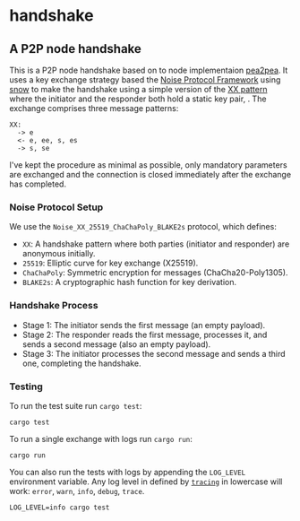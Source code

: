 # handshake

## A P2P node handshake

This is a P2P node handshake based on to node implementaion [pea2pea](https://github.com/ljedrz/pea2pea/tree/master). It uses a key exchange strategy based the [Noise Protocol Framework](http://www.noiseprotocol.org) using [snow](https://github.com/mcginty/snow/tree/main) to make the handshake using a simple version of the [XX pattern](http://www.noiseprotocol.org/noise.html#handshake-pattern-basics) where the initiator and the responder both hold a static key pair, . The exchange comprises three message patterns:

```
XX:
  -> e
  <- e, ee, s, es
  -> s, se
```

I've kept the procedure as minimal as possible, only mandatory parameters are exchanged and the connection is closed immediately after the exchange has completed.

### Noise Protocol Setup

We use the `Noise_XX_25519_ChaChaPoly_BLAKE2s` protocol, which defines:

- `XX`: A handshake pattern where both parties (initiator and responder) are anonymous initially.
- `25519`: Elliptic curve for key exchange (X25519).
- `ChaChaPoly`: Symmetric encryption for messages (ChaCha20-Poly1305).
- `BLAKE2s`: A cryptographic hash function for key derivation.

### Handshake Process

- Stage 1: The initiator sends the first message (an empty payload).
- Stage 2: The responder reads the first message, processes it, and sends a second message (also an empty payload).
- Stage 3: The initiator processes the second message and sends a third one, completing the handshake.
### Testing

To run the test suite run `cargo test`:

```shell
cargo test
```

To run a single exchange with logs run `cargo run`:

```shell
cargo run
```

You can also run the tests with logs by appending the `LOG_LEVEL` environment variable. Any log level in defined by [`tracing`](https://docs.rs/tracing/latest/tracing/struct.Level.html#implementations) in lowercase will work: `error`, `warn`, `info`, `debug`, `trace`.

```shell
LOG_LEVEL=info cargo test
```

